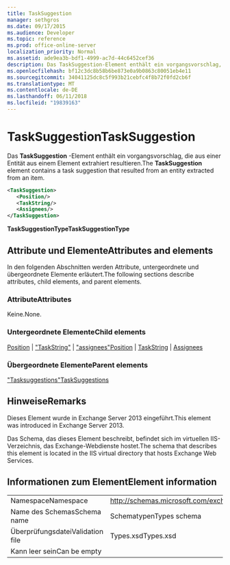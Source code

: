 ```yaml
---
title: TaskSuggestion
manager: sethgros
ms.date: 09/17/2015
ms.audience: Developer
ms.topic: reference
ms.prod: office-online-server
localization_priority: Normal
ms.assetid: ade9ea3b-bdf1-4999-ac7d-44c6452cef36
description: Das TaskSuggestion-Element enthält ein vorgangsvorschlag, die aus einer Entität aus einem Element extrahiert resultieren.
ms.openlocfilehash: bf12c3dc8b58b6be873e0a9b0863c80051eb4e11
ms.sourcegitcommit: 34041125dc8c5f993b21cebfc4f8b72f0fd2cb6f
ms.translationtype: MT
ms.contentlocale: de-DE
ms.lasthandoff: 06/11/2018
ms.locfileid: "19839163"
---
```

# <a name="tasksuggestion"></a><span data-ttu-id="25ae5-103">TaskSuggestion</span><span class="sxs-lookup"><span data-stu-id="25ae5-103">TaskSuggestion</span></span>

<span data-ttu-id="25ae5-104">Das **TaskSuggestion** -Element enthält ein vorgangsvorschlag, die aus einer Entität aus einem Element extrahiert resultieren.</span><span class="sxs-lookup"><span data-stu-id="25ae5-104">The **TaskSuggestion** element contains a task suggestion that resulted from an entity extracted from an item.</span></span> 
  
```XML
<TaskSuggestion>
   <Position/>
   <TaskString/>
   <Assignees/>
</TaskSuggestion>
```

<span data-ttu-id="25ae5-105">**TaskSuggestionType**</span><span class="sxs-lookup"><span data-stu-id="25ae5-105">**TaskSuggestionType**</span></span>

## <a name="attributes-and-elements"></a><span data-ttu-id="25ae5-106">Attribute und Elemente</span><span class="sxs-lookup"><span data-stu-id="25ae5-106">Attributes and elements</span></span>

<span data-ttu-id="25ae5-107">In den folgenden Abschnitten werden Attribute, untergeordnete und übergeordnete Elemente erläutert.</span><span class="sxs-lookup"><span data-stu-id="25ae5-107">The following sections describe attributes, child elements, and parent elements.</span></span>
  
### <a name="attributes"></a><span data-ttu-id="25ae5-108">Attribute</span><span class="sxs-lookup"><span data-stu-id="25ae5-108">Attributes</span></span>

<span data-ttu-id="25ae5-109">Keine.</span><span class="sxs-lookup"><span data-stu-id="25ae5-109">None.</span></span>
  
### <a name="child-elements"></a><span data-ttu-id="25ae5-110">Untergeordnete Elemente</span><span class="sxs-lookup"><span data-stu-id="25ae5-110">Child elements</span></span>

<span data-ttu-id="25ae5-111">[Position](position.md) | ["TaskString"](taskstring.md) | ["assignees"](assignees.md)</span><span class="sxs-lookup"><span data-stu-id="25ae5-111">[Position](position.md) | [TaskString](taskstring.md) | [Assignees](assignees.md)</span></span>
  
### <a name="parent-elements"></a><span data-ttu-id="25ae5-112">Übergeordnete Elemente</span><span class="sxs-lookup"><span data-stu-id="25ae5-112">Parent elements</span></span>

[<span data-ttu-id="25ae5-113">"Tasksuggestions"</span><span class="sxs-lookup"><span data-stu-id="25ae5-113">TaskSuggestions</span></span>](tasksuggestions.md)
  
## <a name="remarks"></a><span data-ttu-id="25ae5-114">Hinweise</span><span class="sxs-lookup"><span data-stu-id="25ae5-114">Remarks</span></span>

<span data-ttu-id="25ae5-115">Dieses Element wurde in Exchange Server 2013 eingeführt.</span><span class="sxs-lookup"><span data-stu-id="25ae5-115">This element was introduced in Exchange Server 2013.</span></span>
  
<span data-ttu-id="25ae5-116">Das Schema, das dieses Element beschreibt, befindet sich im virtuellen IIS-Verzeichnis, das Exchange-Webdienste hostet.</span><span class="sxs-lookup"><span data-stu-id="25ae5-116">The schema that describes this element is located in the IIS virtual directory that hosts Exchange Web Services.</span></span>
  
## <a name="element-information"></a><span data-ttu-id="25ae5-117">Informationen zum Element</span><span class="sxs-lookup"><span data-stu-id="25ae5-117">Element information</span></span>

|||
|:-----|:-----|
|<span data-ttu-id="25ae5-118">Namespace</span><span class="sxs-lookup"><span data-stu-id="25ae5-118">Namespace</span></span>  <br/> |http://schemas.microsoft.com/exchange/services/2006/types  <br/> |
|<span data-ttu-id="25ae5-119">Name des Schemas</span><span class="sxs-lookup"><span data-stu-id="25ae5-119">Schema name</span></span>  <br/> |<span data-ttu-id="25ae5-120">Schematypen</span><span class="sxs-lookup"><span data-stu-id="25ae5-120">Types schema</span></span>  <br/> |
|<span data-ttu-id="25ae5-121">Überprüfungsdatei</span><span class="sxs-lookup"><span data-stu-id="25ae5-121">Validation file</span></span>  <br/> |<span data-ttu-id="25ae5-122">Types.xsd</span><span class="sxs-lookup"><span data-stu-id="25ae5-122">Types.xsd</span></span>  <br/> |
|<span data-ttu-id="25ae5-123">Kann leer sein</span><span class="sxs-lookup"><span data-stu-id="25ae5-123">Can be empty</span></span>  <br/> ||
   

